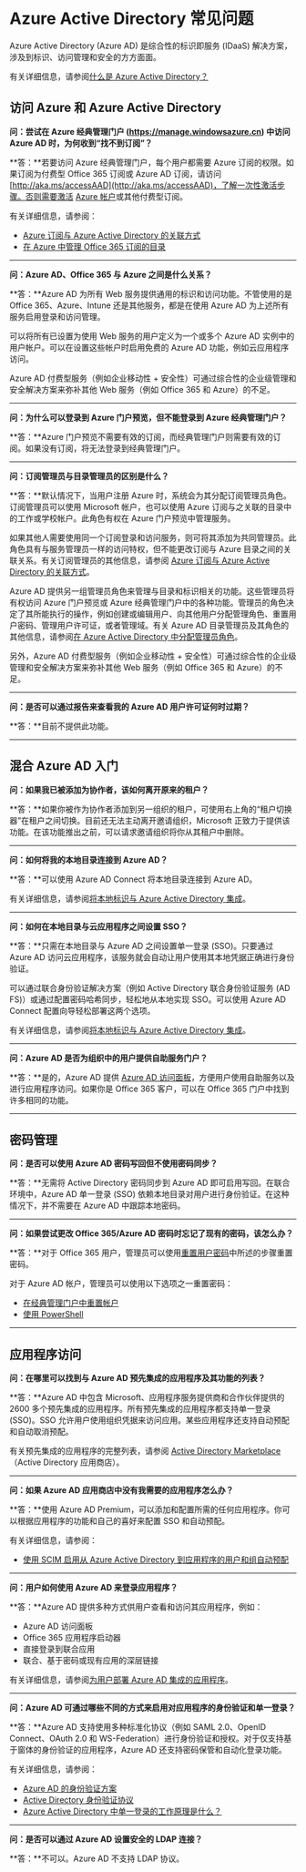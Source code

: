 <properties
    pageTitle="Azure Active Directory 常见问题 | Azure"
    description="Azure Active Directory 常见问题解答有关如何访问 Azure 和 Azure Active Directory、管理密码以及访问应用程序的问题。"
    services="active-directory"
    documentationcenter=""
    author="MarkusVi"
    manager="femila"
    editor="" />
<tags
    ms.assetid="b8207760-9714-4871-93d5-f9893de31c8f"
    ms.service="active-directory"
    ms.workload="identity"
    ms.tgt_pltfrm="na"
    ms.devlang="na"
    ms.topic="get-started-article"
    ms.date="02/07/2017"
    wacn.date="03/07/2017"
    ms.author="markvi" />  


# Azure Active Directory 常见问题
Azure Active Directory (Azure AD) 是综合性的标识即服务 (IDaaS) 解决方案，涉及到标识、访问管理和安全的方方面面。

有关详细信息，请参阅[什么是 Azure Active Directory？](/documentation/articles/active-directory-whatis/)


## 访问 Azure 和 Azure Active Directory
**问：尝试在 Azure 经典管理门户 (https://manage.windowsazure.cn) 中访问 Azure AD 时，为何收到“找不到订阅”？**

**答：**若要访问 Azure 经典管理门户，每个用户都需要 Azure 订阅的权限。如果订阅为付费型 Office 365 订阅或 Azure AD 订阅，请访问 [http://aka.ms/accessAAD](http://aka.ms/accessAAD)，了解一次性激活步骤。否则需要激活 [Azure 帐户](/pricing/1rmb-trial/)或其他付费型订阅。

有关详细信息，请参阅：

- [Azure 订阅与 Azure Active Directory 的关联方式](/documentation/articles/active-directory-how-subscriptions-associated-directory/)
- [在 Azure 中管理 Office 365 订阅的目录](/documentation/articles/active-directory-manage-o365-subscription/)

- - -
**问：Azure AD、Office 365 与 Azure 之间是什么关系？**

**答：**Azure AD 为所有 Web 服务提供通用的标识和访问功能。不管使用的是 Office 365、Azure、Intune 还是其他服务，都是在使用 Azure AD 为上述所有服务启用登录和访问管理。

可以将所有已设置为使用 Web 服务的用户定义为一个或多个 Azure AD 实例中的用户帐户。可以在设置这些帐户时启用免费的 Azure AD 功能，例如云应用程序访问。

Azure AD 付费型服务（例如企业移动性 + 安全性）可通过综合性的企业级管理和安全解决方案来弥补其他 Web 服务（例如 Office 365 和 Azure）的不足。
- - -
**问：为什么可以登录到 Azure 门户预览，但不能登录到 Azure 经典管理门户？**

**答：**Azure 门户预览不需要有效的订阅，而经典管理门户则需要有效的订阅。如果没有订阅，将无法登录到经典管理门户。
- - -
**问：订阅管理员与目录管理员的区别是什么？**

**答：**默认情况下，当用户注册 Azure 时，系统会为其分配订阅管理员角色。订阅管理员可以使用 Microsoft 帐户，也可以使用 Azure 订阅与之关联的目录中的工作或学校帐户。此角色有权在 Azure 门户预览中管理服务。

如果其他人需要使用同一个订阅登录和访问服务，则可将其添加为共同管理员。此角色具有与服务管理员一样的访问特权，但不能更改订阅与 Azure 目录之间的关联关系。有关订阅管理员的其他信息，请参阅 [Azure 订阅与 Azure Active Directory 的关联方式](/documentation/articles/active-directory-how-subscriptions-associated-directory/)。


Azure AD 提供另一组管理员角色来管理与目录和标识相关的功能。这些管理员将有权访问 Azure 门户预览或 Azure 经典管理门户中的各种功能。管理员的角色决定了其所能执行的操作，例如创建或编辑用户、向其他用户分配管理角色、重置用户密码、管理用户许可证，或者管理域。有关 Azure AD 目录管理员及其角色的其他信息，请参阅[在 Azure Active Directory 中分配管理员角色](/documentation/articles/active-directory-assign-admin-roles/)。

另外，Azure AD 付费型服务（例如企业移动性 + 安全性）可通过综合性的企业级管理和安全解决方案来弥补其他 Web 服务（例如 Office 365 和 Azure）的不足。

- - -
**问：是否可以通过报告来查看我的 Azure AD 用户许可证何时过期？**

**答：**目前不提供此功能。

- - -

## 混合 Azure AD 入门


**问：如果我已被添加为协作者，该如何离开原来的租户？**

**答：**如果你被作为协作者添加到另一组织的租户，可使用右上角的“租户切换器”在租户之间切换。目前还无法主动离开邀请组织，Microsoft 正致力于提供该功能。在该功能推出之前，可以请求邀请组织将你从其租户中删除。
- - -
**问：如何将我的本地目录连接到 Azure AD？**

**答：**可以使用 Azure AD Connect 将本地目录连接到 Azure AD。

有关详细信息，请参阅[将本地标识与 Azure Active Directory 集成](/documentation/articles/active-directory-aadconnect/)。

- - -
**问：如何在本地目录与云应用程序之间设置 SSO？**

**答：**只需在本地目录与 Azure AD 之间设置单一登录 (SSO)。只要通过 Azure AD 访问云应用程序，该服务就会自动让用户使用其本地凭据正确进行身份验证。

可以通过联合身份验证解决方案（例如 Active Directory 联合身份验证服务 (AD FS)）或通过配置密码哈希同步，轻松地从本地实现 SSO。可以使用 Azure AD Connect 配置向导轻松部署这两个选项。

有关详细信息，请参阅[将本地标识与 Azure Active Directory 集成](/documentation/articles/active-directory-aadconnect/)。

- - -
**问：Azure AD 是否为组织中的用户提供自助服务门户？**

**答：**是的，Azure AD 提供 [Azure AD 访问面板](https://login.partner.microsoftonline.cn)，方便用户使用自助服务以及进行应用程序访问。如果你是 Office 365 客户，可以在 Office 365 门户中找到许多相同的功能。

- - -
## 密码管理
**问：是否可以使用 Azure AD 密码写回但不使用密码同步？**

**答：**无需将 Active Directory 密码同步到 Azure AD 即可启用写回。在联合环境中，Azure AD 单一登录 (SSO) 依赖本地目录对用户进行身份验证。在这种情况下，并不需要在 Azure AD 中跟踪本地密码。






- - -
**问：如果尝试更改 Office 365/Azure AD 密码时忘记了现有的密码，该怎么办？**

**答：**对于 Office 365 用户，管理员可以使用[重置用户密码](https://support.office.com/zh-cn/article/Admins-Reset-user-passwords-7A5D073B-7FAE-4AA5-8F96-9ECD041ABA9C?ui=en-us&rs=en-us&ad=US)中所述的步骤重置密码。

对于 Azure AD 帐户，管理员可以使用以下选项之一重置密码：

- [在经典管理门户中重置帐户](/documentation/articles/active-directory-create-users-reset-password/)
- [使用 PowerShell](https://docs.microsoft.com/zh-cn/powershell/msonline/v1/Set-MsolUserPassword?redirectedfrom=msdn)


- - -
## 应用程序访问
**问：在哪里可以找到与 Azure AD 预先集成的应用程序及其功能的列表？**

**答：**Azure AD 中包含 Microsoft、应用程序服务提供商和合作伙伴提供的 2600 多个预先集成的应用程序。所有预先集成的应用程序都支持单一登录 (SSO)。SSO 允许用户使用组织凭据来访问应用。某些应用程序还支持自动预配和自动取消预配。

有关预先集成的应用程序的完整列表，请参阅 [Active Directory Marketplace](https://azure.microsoft.com/marketplace/active-directory/)（Active Directory 应用商店）。

- - -
**问：如果 Azure AD 应用商店中没有我需要的应用程序怎么办？**

**答：**使用 Azure AD Premium，可以添加和配置所需的任何应用程序。你可以根据应用程序的功能和自己的喜好来配置 SSO 和自动预配。

有关详细信息，请参阅：

- [使用 SCIM 启用从 Azure Active Directory 到应用程序的用户和组自动预配](/documentation/articles/active-directory-scim-provisioning/)

- - -
**问：用户如何使用 Azure AD 来登录应用程序？**

**答：**Azure AD 提供多种方式供用户查看和访问其应用程序，例如：

- Azure AD 访问面板
- Office 365 应用程序启动器
- 直接登录到联合应用
- 联合、基于密码或现有应用的深层链接

有关详细信息，请参阅[为用户部署 Azure AD 集成的应用程序](/documentation/articles/active-directory-appssoaccess-whatis/#deploying-azure-ad-integrated-applications-to-users/)。

- - -
**问：Azure AD 可通过哪些不同的方式来启用对应用程序的身份验证和单一登录？**

**答：**Azure AD 支持使用多种标准化协议（例如 SAML 2.0、OpenID Connect、OAuth 2.0 和 WS-Federation）进行身份验证和授权。对于仅支持基于窗体的身份验证的应用程序，Azure AD 还支持密码保管和自动化登录功能。

有关详细信息，请参阅：

- [Azure AD 的身份验证方案](/documentation/articles/active-directory-authentication-scenarios/)
- [Active Directory 身份验证协议](/documentation/articles/active-directory-developers-guide/)
- [Azure Active Directory 中单一登录的工作原理是什么？](/documentation/articles/active-directory-appssoaccess-whatis/#how-does-single-sign-on-with-azure-active-directory-work/)

- - -
**问：是否可以通过 Azure AD 设置安全的 LDAP 连接？**

**答：**不可以。Azure AD 不支持 LDAP 协议。

<!---HONumber=Mooncake_0227_2017-->
<!---Update_Description: wording update -->